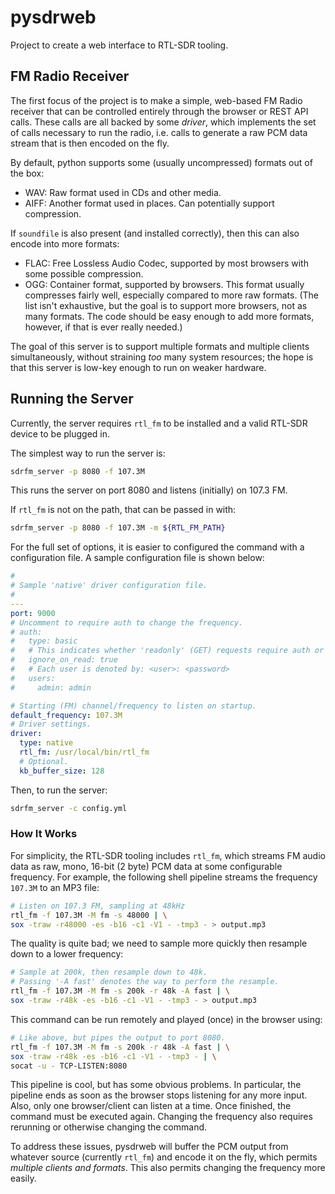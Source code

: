 # pysdrweb

Project to create a web interface to RTL-SDR tooling.

## FM Radio Receiver

The first focus of the project is to make a simple, web-based
FM Radio receiver that can be controlled entirely through the
browser or REST API calls. These calls are all backed by some
_driver_, which implements the set of calls necessary to run
the radio, i.e. calls to generate a raw PCM data stream that
is then encoded on the fly.

By default, python supports some (usually uncompressed) formats
out of the box:
 - WAV: Raw format used in CDs and other media.
 - AIFF: Another format used in places. Can potentially
        support compression.

If `soundfile` is also present (and installed correctly), then
this can also encode into more formats:
 - FLAC: Free Lossless Audio Codec, supported by most browsers
       with some possible compression.
 - OGG: Container format, supported by browsers. This format
       usually compresses fairly well, especially compared to
       more raw formats.
(The list isn't exhaustive, but the goal is to support more
browsers, not as many formats. The code should be easy enough
to add more formats, however, if that is ever really needed.)

The goal of this server is to support multiple formats and
multiple clients simultaneously, without straining _too_ many
system resources; the hope is that this server is low-key
enough to run on weaker hardware.

## Running the Server

Currently, the server requires `rtl_fm` to be installed and
a valid RTL-SDR device to be plugged in.

The simplest way to run the server is:
```sh
sdrfm_server -p 8080 -f 107.3M
```
This runs the server on port 8080 and listens (initially) on
107.3 FM.

If `rtl_fm` is not on the path, that can be passed in with:
```sh
sdrfm_server -p 8080 -f 107.3M -m ${RTL_FM_PATH}
```

For the full set of options, it is easier to configured the
command with a configuration file. A sample configuration file
is shown below:
```yaml
#
# Sample 'native' driver configuration file.
# 
---
port: 9000
# Uncomment to require auth to change the frequency.
# auth:
#   type: basic
#   # This indicates whether 'readonly' (GET) requests require auth or not.
#   ignore_on_read: true
#   # Each user is denoted by: <user>: <password>
#   users:
#     admin: admin

# Starting (FM) channel/frequency to listen on startup.
default_frequency: 107.3M
# Driver settings.
driver:
  type: native
  rtl_fm: /usr/local/bin/rtl_fm
  # Optional.
  kb_buffer_size: 128
```
Then, to run the server:
```sh
sdrfm_server -c config.yml
```

### How It Works

For simplicity, the RTL-SDR tooling includes `rtl_fm`, which
streams FM audio data as raw, mono, 16-bit (2 byte) PCM data
at some configurable frequency. For example, the following
shell pipeline streams the frequency `107.3M` to an MP3 file:
```sh
# Listen on 107.3 FM, sampling at 48kHz
rtl_fm -f 107.3M -M fm -s 48000 | \
sox -traw -r48000 -es -b16 -c1 -V1 - -tmp3 - > output.mp3
```
The quality is quite bad; we need to sample more quickly then
resample down to a lower frequency:
```sh
# Sample at 200k, then resample down to 48k.
# Passing '-A fast' denotes the way to perform the resample.
rtl_fm -f 107.3M -M fm -s 200k -r 48k -A fast | \
sox -traw -r48k -es -b16 -c1 -V1 - -tmp3 - > output.mp3
```
This command can be run remotely and played (once) in the
browser using:
```sh
# Like above, but pipes the output to port 8080.
rtl_fm -f 107.3M -M fm -s 200k -r 48k -A fast | \
sox -traw -r48k -es -b16 -c1 -V1 - -tmp3 - | \
socat -u - TCP-LISTEN:8080
```
This pipeline is cool, but has some obvious problems. In
particular, the pipeline ends as soon as the browser stops
listening for any more input. Also, only one browser/client
can listen at a time. Once finished, the command must be
executed again.
Changing the frequency also requires rerunning or otherwise
changing the command.

To address these issues, pysdrweb will buffer the PCM output
from whatever source (currently `rtl_fm`) and encode it on
the fly, which permits _multiple clients and formats_. This
also permits changing the frequency more easily.
